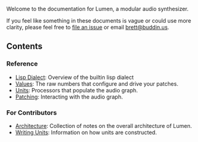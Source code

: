 Welcome to the documentation for Lumen, a modular audio synthesizer.

If you feel like something in these documents is vague or could use more clarity, please feel free to [file an
issue](https://github.com/brettbuddin/lumen/issues) or email [brett@buddin.us](mailto:brett@buddin.us).

## Contents

### Reference

- [Lisp Dialect](Lisp-Dialect): Overview of the builtin lisp dialect
- [Values](Values): The raw numbers that configure and drive your patches.
- [Units](Units): Processors that populate the audio graph.
- [Patching](Patching): Interacting with the audio graph.

### For Contributors

- [Architecture](Architecture): Collection of notes on the overall architecture of Lumen.
- [Writing Units](Writing-Units): Information on how units are constructed.
